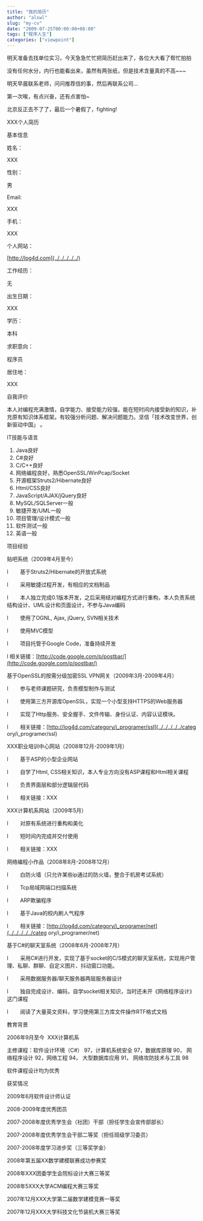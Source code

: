 ```yaml
---
title: "我的简历"
author: "alswl"
slug: "my-cv"
date: "2009-07-25T00:00:00+08:00"
tags: ["程序人生"]
categories: ["viewpoint"]
---
```


明天准备去找单位实习，今天急急忙忙把简历赶出来了，各位大大看了帮忙拍拍

没有任何水分，内行也能看出来，虽然有两张纸，但是技术含量真的不高~~~

明天早晨联系老师，问问推荐信的事，然后再联系公司…

第一次唉，有点兴奋，还有点害怕~

北京反正去不了了，最后一个暑假了，fighting!

XXX个人简历

基本信息

姓名：

XXX

性别：

男

Email:

XXX

手机：

XXX

个人网站：

[http://log4d.com](../../../../../)

工作经历：

无

出生日期：

XXX

学历：

本科

求职意向：

程序员

居住地：

XXX

自我评价

本人对编程充满激情，自学能力、接受能力较强，能在短时间内接受新的知识，补充原有知识体系框架。有较强分析问题、解决问题能力。坚信「技术改变世界，创新驱动中国」
。

IT技能与语言

  1. Java良好
  2. C#良好
  3. C/C++良好
  4. 网络编程良好，熟悉OpenSSL/WinPcap/Socket
  5. 开源框架Struts2/Hibernate良好
  6. Html/CSS良好
  7. JavaScript/AJAX/jQuery良好
  8. MySQL/SQLServer一般
  9. 敏捷开发/UML一般
  10. 项目管理/设计模式一般
  11. 软件测试一般
  12. 英语一般

项目经验

贴吧系统（2009年4月至今）

l        基于Struts2/Hibernate的开放式系统

l        采用敏捷过程开发，有相应的文档制品

l        本人独立完成0.1版本开发，之后采用结对编程方式进行重构，本人负责系统结构设计、UML设计和页面设计，不参与Java编码

l        使用了OGNL, Ajax, jQuery, SVN相关技术

l        使用MVC模型

l        项目托管于Google Code，准备持续开发

l
相关链接：[http://code.google.com/p/postbar/](http://code.google.com/p/postbar/)

基于OpenSSL的按需分级加密SSL VPN网关（2009年3月-2009年4月）

l        参与老师课题研究，负责模型制作与测试

l        使用第三方开源库OpenSSL，实现一个小型支持HTTPS的Web服务器

l        实现了Http服务、安全握手、文件传输、身份认证、内容认证模块。

l        相关链接：[http://log4d.com/category/i_programer/ssl](../../../../../categ
ory/i_programer/ssl)

XXX职业培训中心网站（2008年12月-2009年1月）

l        基于ASP的小型企业网站

l        自学了Html, CSS相关知识，本人专业方向没有ASP课程和Html相关课程

l        负责界面层和部分逻辑层代码

l        相关链接：XXX

XXX计算机系网站（2009年5月）

l        对原有系统进行重构和美化

l        短时间内完成并交付使用

l        相关链接：XXX

网络编程小作品（2008年8月-2008年12月）

l        白防火墙（只允许某些ip通过的防火墙，整合于机房考试系统）

l        Tcp局域网端口扫描系统

l        ARP欺骗程序

l        基于Java的校内刷人气程序

l        相关链接：[http://log4d.com/category/i_programer/net](../../../../../categ
ory/i_programer/net)

基于C#的聊天室系统（2008年6月-2008年7月）

l        采用C#进行开发，实现了基于socket的C/S模式的聊天室系统，实现用户管理、私聊、群聊、自定义图片、抖动窗口功能。

l        采用数据服务器/聊天服务器两层服务器设计

l        独自完成设计、编码，自学socket相关知识，当时还未开《网络程序设计》这门课程

l        阅读了大量英文资料，学习使用第三方库文件操作RTF格式文档

教育背景

2006年9月至今  XXX计算机系

主修课程：软件设计环境（C#） 97，计算机系统安全 97，数据库原理 90， 网络程序设计 92，网络工程 94， 大型数据库应用 91，
网络攻防技术与工具 98

软件课程设计均为优秀

获奖情况

2009年6月软件设计师认证

2008-2009年度优秀团员

2007-2008年度优秀学生会（社团）干部（担任学生会宣传部部长）

2007-2008年度优秀学生会干部二等奖（担任班级学习委员）

2007-2008年度学习进步奖（三等奖学金）

2008年第五届XX数学建模联赛成功参赛奖

2008年XXX团委学生会院标设计大赛三等奖

2008年5XXX大学ACM编程大赛三等奖

2007年12月XXX大学第二届数学建模竞赛一等奖

2007年12月XXX大学科技文化节装机大赛三等奖

